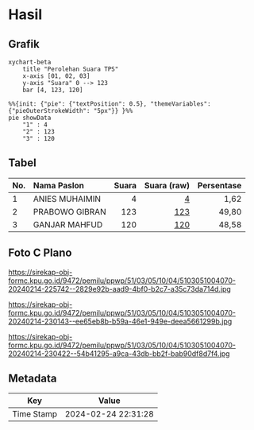 # Hasil

## Grafik

```mermaid
xychart-beta
    title "Perolehan Suara TPS"
    x-axis [01, 02, 03]
    y-axis "Suara" 0 --> 123
    bar [4, 123, 120]
```

```mermaid
%%{init: {"pie": {"textPosition": 0.5}, "themeVariables": {"pieOuterStrokeWidth": "5px"}} }%%
pie showData
    "1" : 4
    "2" : 123
    "3" : 120
```

## Tabel

| No. | Nama Paslon    | Suara | Suara (raw) | Persentase |
|:--- |:-------------- | -----:| -----------:| ----------:|
| 1   | ANIES MUHAIMIN | 4     | [4][p-1]    | 1,62       |
| 2   | PRABOWO GIBRAN | 123   | [123][p-2]  | 49,80      |
| 3   | GANJAR MAHFUD  | 120   | [120][p-3]  | 48,58      |


[p-1]: https://github.com/gigit-pemilu/pemilu-2024-51-bali/blob/main/pilpres/hitung-suara/sub/51-bali/sub/03-badung/sub/05-kuta-selatan/sub/1004-benoa/sub/070-tps/sub/paslon-1.txt
[p-2]: https://github.com/gigit-pemilu/pemilu-2024-51-bali/blob/main/pilpres/hitung-suara/sub/51-bali/sub/03-badung/sub/05-kuta-selatan/sub/1004-benoa/sub/070-tps/sub/paslon-2.txt
[p-3]: https://github.com/gigit-pemilu/pemilu-2024-51-bali/blob/main/pilpres/hitung-suara/sub/51-bali/sub/03-badung/sub/05-kuta-selatan/sub/1004-benoa/sub/070-tps/sub/paslon-3.txt

## Foto C Plano

https://sirekap-obj-formc.kpu.go.id/9472/pemilu/ppwp/51/03/05/10/04/5103051004070-20240214-225742--2829e92b-aad9-4bf0-b2c7-a35c73da714d.jpg

https://sirekap-obj-formc.kpu.go.id/9472/pemilu/ppwp/51/03/05/10/04/5103051004070-20240214-230143--ee65eb8b-b59a-46e1-949e-deea5661299b.jpg

https://sirekap-obj-formc.kpu.go.id/9472/pemilu/ppwp/51/03/05/10/04/5103051004070-20240214-230422--54b41295-a9ca-43db-bb2f-bab90df8d7f4.jpg


## Metadata

| Key        | Value               |
| ---------- | ------------------- |
| Time Stamp | 2024-02-24 22:31:28 |



